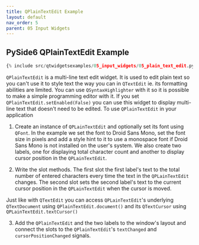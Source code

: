 ```yaml
---
title: QPlainTextEdit Example
layout: default
nav_order: 5
parent: 05 Input Widgets
---
```


## PySide6 QPlainTextEdit Example

```python
{% include src/qtwidgetsexamples/05_input_widgets/05_plain_text_edit.py %}
```

`QPlainTextEdit` is a multi-line text edit widget. It is used to edit plain text so you can't use it to style text the way you can in `QTextEdit` ie. its formatting abilities are limited. You can use `QSyntaxHighlighter` with it so it is possible to make a simple programming editor with it. If you set `QPlainTextEdit.setEnabled(False)` you can use this widget to display multi-line text that doesn't need to be edited. To use `QPlainTextEdit` in your application

1. Create an instance of `QPLainTextEdit` and optionally set its font using `QFont`. In the example we set the font to Droid Sans Mono, set the font size in pixels and add a style hint to it to use a monospace font if Droid Sans Mono is not installed on the user's system. We also create two labels, one for displaying total character count and another to display cursor position in the `QPLainTextEdit`.

2. Write the slot methods. The first slot the first label's text to the total number of entered characters every time the text in the `QPLainTextEdit` changes. The second slot sets the second label's text to the current cursor position in the `QPLainTextEdit` when the cursor is moved.

  Just like with `QTextEdit` you can access `QPLainTextEdit`'s underlying `QTextDocument` using `QPlainTextEdit.document()` and its `QTextCursor` using `QPLainTextEdit.textCursor()`

3. Add the `QPlainTextEdit` and the two labels to the window's layout and connect the slots to the `QPlainTextEdit`'s `textChanged` and `cursorPositionChanged` signals.